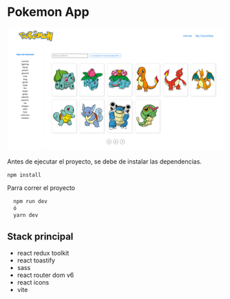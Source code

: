 # Pokemon App

![imagen_pokemonApp](src/assets/images/pokeapp.png)

Antes de ejecutar el proyecto, se debe de instalar las dependencias.

```
npm install
```

Parra correr el proyecto

```
  npm run dev
  ó
  yarn dev
```

## Stack principal

- react redux toolkit
- react toastify
- sass
- react router dom v6
- react icons
- vite
